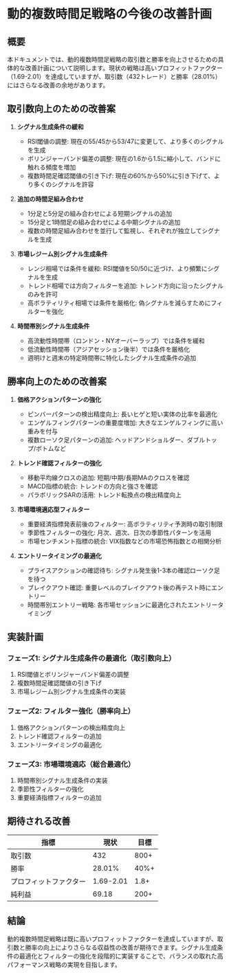 # 動的複数時間足戦略の今後の改善計画

## 概要

本ドキュメントでは、動的複数時間足戦略の取引数と勝率を向上させるための具体的な改善計画について説明します。現状の戦略は高いプロフィットファクター（1.69-2.01）を達成していますが、取引数（432トレード）と勝率（28.01%）にはさらなる改善の余地があります。

## 取引数向上のための改善案

1. **シグナル生成条件の緩和**
   - RSI閾値の調整: 現在の55/45から53/47に変更して、より多くのシグナルを生成
   - ボリンジャーバンド偏差の調整: 現在の1.6から1.5に縮小して、バンドに触れる頻度を増加
   - 複数時間足確認閾値の引き下げ: 現在の60%から50%に引き下げて、より多くのシグナルを許容

2. **追加の時間足組み合わせ**
   - 1分足と5分足の組み合わせによる短期シグナルの追加
   - 15分足と1時間足の組み合わせによる中期シグナルの追加
   - 複数の時間足組み合わせを並行して監視し、それぞれが独立してシグナルを生成

3. **市場レジーム別シグナル生成条件**
   - レンジ相場では条件を緩和: RSI閾値を50/50に近づけ、より頻繁にシグナルを生成
   - トレンド相場では方向フィルターを追加: トレンド方向に沿ったシグナルのみを許可
   - 高ボラティリティ相場では条件を厳格化: 偽シグナルを減らすためにフィルターを強化

4. **時間帯別シグナル生成条件**
   - 高流動性時間帯（ロンドン・NYオーバーラップ）では条件を緩和
   - 低流動性時間帯（アジアセッション後半）では条件を厳格化
   - 週明けと週末の特定時間帯に特化したシグナル生成条件の追加

## 勝率向上のための改善案

1. **価格アクションパターンの強化**
   - ピンバーパターンの検出精度向上: 長いヒゲと短い実体の比率を最適化
   - エンゲルフィングパターンの重要度増加: 大きなエンゲルフィングに高い重みを付与
   - 複数ローソク足パターンの追加: ヘッドアンドショルダー、ダブルトップ/ボトムなど

2. **トレンド確認フィルターの強化**
   - 移動平均線クロスの追加: 短期/中期/長期MAのクロスを確認
   - MACD指標の統合: トレンドの方向と強さを確認
   - パラボリックSARの活用: トレンド転換点の検出精度向上

3. **市場環境適応型フィルター**
   - 重要経済指標発表前後のフィルター: 高ボラティリティ予測時の取引制限
   - 季節性フィルターの強化: 月次、週次、日次の季節性パターンを活用
   - 市場センチメント指標の統合: VIX指数などの市場恐怖指数との相関分析

4. **エントリータイミングの最適化**
   - プライスアクションの確認待ち: シグナル発生後1-3本の確認ローソク足を待つ
   - ブレイクアウト確認: 重要レベルのブレイクアウト後の再テスト時にエントリー
   - 時間帯別エントリー戦略: 各市場セッションに最適化されたエントリータイミング

## 実装計画

### フェーズ1: シグナル生成条件の最適化（取引数向上）
1. RSI閾値とボリンジャーバンド偏差の調整
2. 複数時間足確認閾値の引き下げ
3. 市場レジーム別シグナル生成条件の実装

### フェーズ2: フィルター強化（勝率向上）
1. 価格アクションパターンの検出精度向上
2. トレンド確認フィルターの追加
3. エントリータイミングの最適化

### フェーズ3: 市場環境適応（総合最適化）
1. 時間帯別シグナル生成条件の実装
2. 季節性フィルターの強化
3. 重要経済指標フィルターの追加

## 期待される改善

| 指標 | 現状 | 目標 |
|------|------|------|
| 取引数 | 432 | 800+ |
| 勝率 | 28.01% | 40%+ |
| プロフィットファクター | 1.69-2.01 | 1.8+ |
| 純利益 | 69.18 | 200+ |

## 結論

動的複数時間足戦略は既に高いプロフィットファクターを達成していますが、取引数と勝率の向上によりさらなる収益性の改善が期待できます。シグナル生成条件の最適化とフィルターの強化を段階的に実装することで、バランスの取れた高パフォーマンス戦略の実現を目指します。
